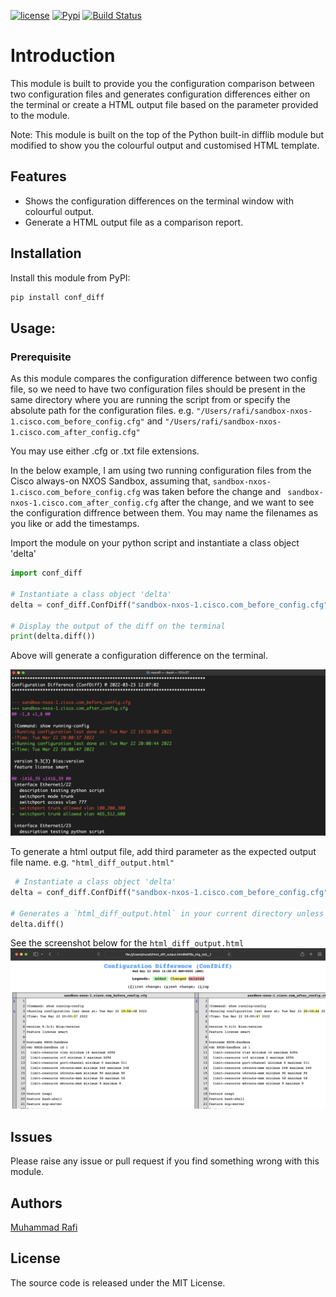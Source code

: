 [![license](https://img.shields.io/github/license/abatilo/actions-poetry.svg)](https://github.com/muhammad-rafi/conf_diff/blob/main/LICENSE)
[![Pypi](https://img.shields.io/pypi/v/conf_diff.svg)](https://pypi.org/project/conf-diff/) 
[![Build Status](https://github.com/muhammad-rafi/conf_diff/actions/workflows/main.yml/badge.svg)](https://github.com/muhammad-rafi/conf_diff/actions)

# Introduction

This module is built to provide you the configuration comparison between two configuration files and generates configuration differences either on the terminal or create a HTML output file based on the parameter provided to the module.

Note: This module is built on the top of the Python built-in difflib module but modified to show you the colourful output and customised HTML template.

## Features

* Shows the configuration differences on the terminal window with colourful output.
* Generate a HTML output file as a comparison report.

## Installation

Install this module from PyPI:

```sh
pip install conf_diff
```

## Usage:

### Prerequisite
As this module compares the configuration difference between two config file, so we need to have two configuration files should be present in the same directory where you are running the script from or specify the absolute path for the configuration files. e.g. `"/Users/rafi/sandbox-nxos-1.cisco.com_before_config.cfg"` and `"/Users/rafi/sandbox-nxos-1.cisco.com_after_config.cfg"
`

You may use either .cfg or .txt file extensions.

In the below example, I am using two running configuration files from the Cisco always-on NXOS Sandbox, assuming that, `sandbox-nxos-1.cisco.com_before_config.cfg` was taken before the change and ` sandbox-nxos-1.cisco.com_after_config.cfg` after the change, and we want to see the configuration diffrence between them. You may name the filenames as you like or add the timestamps.

Import the module on your python script and instantiate a class object 'delta'

```python
import conf_diff

# Instantiate a class object 'delta'
delta = conf_diff.ConfDiff("sandbox-nxos-1.cisco.com_before_config.cfg", "sandbox-nxos-1.cisco.com_after_config.cfg")

# Display the output of the diff on the terminal 
print(delta.diff())
```
Above will generate a configuration difference on the terminal. 

![App Screenshot](https://github.com/muhammad-rafi/conf_diff/blob/main/images/cli_output.png)

To generate a html output file, add third parameter as the expected output file name. e.g. `"html_diff_output.html"`

```python
 # Instantiate a class object 'delta'
delta = conf_diff.ConfDiff("sandbox-nxos-1.cisco.com_before_config.cfg", "sandbox-nxos-1.cisco.com_after_config.cfg", "html_diff_output.html")

# Generates a `html_diff_output.html` in your current directory unless expected full path is specified.
delta.diff()
```
See the screenshot below for the `html_diff_output.html`
![App Screenshot](https://github.com/muhammad-rafi/conf_diff/blob/main/images/html_output_file.png)

## Issues
Please raise any issue or pull request if you find something wrong with this module.

## Authors
[Muhammad Rafi](https://github.com/muhammad-rafi)

## License
The source code is released under the MIT License.
